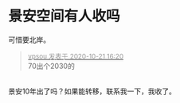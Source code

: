 # 景安空间有人收吗


可惜要北岸。

<div class="quote"><blockquote><font size="2"><a href="https://www.hostloc.com/forum.php?mod=redirect&amp;goto=findpost&amp;pid=9332109&amp;ptid=756832" target="_blank"><font color="#999999">vpsou 发表于 2020-10-21 16:20</font></a></font><br />
70出个2030的</blockquote></div><br />
景安10年出了吗？如果能转移，联系我一下，我收了。
